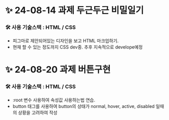 # ✨ 24-08-14 과제 두근두근 비밀일기
### 🛠 사용 기술스택 : HTML / CSS
- 피그마로 제안되어있는 디자인을 보고 HTML 마크업하기.
- 현재 할 수 있는 정도까지 CSS dev중. 추후 지속적으로 develope예정

# ✨ 24-08-20 과제 버튼구현
###  🛠 사용 기술스택 : HTML / CSS
- :root 변수 사용하여 속성값 사용하는법 연습.
- button 태그를 사용하여 button의 상태가 normal, hover, active, disabled 일때의 상황을 고려하여 작성
